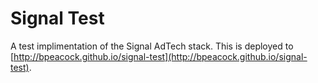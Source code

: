 Signal Test
===========

A test implimentation of the Signal AdTech stack.  This is deployed to [http://bpeacock.github.io/signal-test](http://bpeacock.github.io/signal-test).
